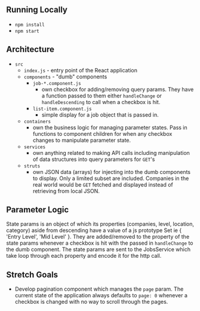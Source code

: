 ## Running Locally
- `npm install`
- `npm start`

## Architecture

- `src`
  - `index.js` - entry point of the React application
  - `components` - "dumb" components
    - `job-*.component.js`
      - own checkbox for adding/removing query params. They have a function passed to them either `handleChange` or `handleDescending` to call when a checkbox is hit.
    - `list-item.component.js`
      - simple display for a job object that is passed in.
  - `containers`
    - own the business logic for managing parameter states. Pass in functions to component children for when any checkbox changes to manipulate parameter state.
  - `services`
    - own anything related to making API calls including manipulation of data structures into query parameters for `GET`'s
  - `struts`
    - own JSON data (arrays) for injecting into the dumb components to display. Only a limited subset are included. Companies in the real world would be `GET` fetched and displayed instead of retrieving from local JSON.

## Parameter Logic
  State params is an object of which its properties (companies, level, location, category) aside from descending have a value of a js prototype Set ie { 'Entry Level', 'Mid Level' }. They are added/removed to the property of the state params whenever a checkbox is hit with the passed in `handleChange` to the dumb component. The state params are sent to the JobsService which take loop through each property and encode it for the http call.

## Stretch Goals
- Develop pagination component which manages the `page` param. The current state of the application always defaults to `page: 0` whenever a checkbox is changed with no way to scroll through the pages.
